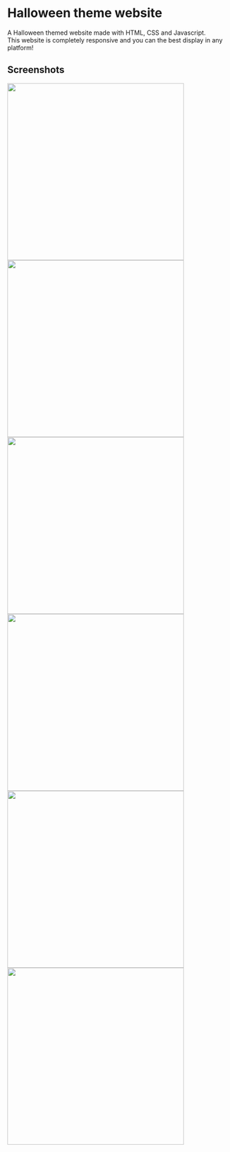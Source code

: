 # Halloween theme website
A Halloween themed website made with HTML, CSS and Javascript.</br>
This website is completely responsive and you can the best display in any platform!

## Screenshots
<img src="https://user-images.githubusercontent.com/79849311/140020459-59c375de-bbe7-4337-8d50-0d477efd6a2c.PNG" width="400"> <img src="https://user-images.githubusercontent.com/79849311/140020486-3cd63a5d-9949-4b21-ab9f-4678dadbfca1.PNG" width="400"><br/>
<img src="https://user-images.githubusercontent.com/79849311/140020489-79c535bc-37d2-4e85-ad1a-f428f5ed6a2c.PNG" width="400"> <img src="https://user-images.githubusercontent.com/79849311/140020935-539d4064-4368-4850-8655-ece8370a3d5e.png" width="400"> </br>
<img src="https://user-images.githubusercontent.com/79849311/140020492-b3d0f122-813b-465f-b1d9-4e758faf3744.PNG" width="400"> <img src="https://user-images.githubusercontent.com/79849311/140020451-6735a603-881e-475a-9b00-a230a415f806.png" width="400">

